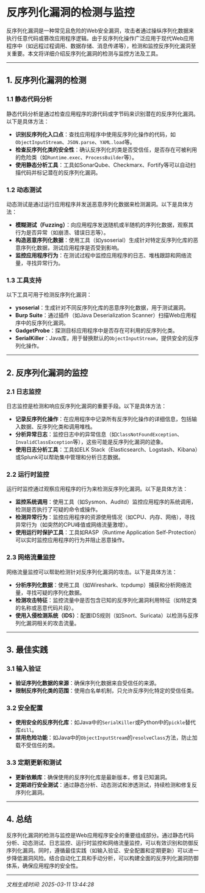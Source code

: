 # 反序列化漏洞的检测与监控

反序列化漏洞是一种常见且危险的Web安全漏洞，攻击者通过操纵序列化数据来执行任意代码或篡改应用程序逻辑。由于反序列化操作广泛应用于现代Web应用程序中（如远程过程调用、数据存储、消息传递等），检测和监控反序列化漏洞至关重要。本文将详细介绍反序列化漏洞的检测与监控方法及工具。

---

## 1. 反序列化漏洞的检测

### 1.1 静态代码分析
静态代码分析是通过检查应用程序的源代码或字节码来识别潜在的反序列化漏洞。以下是具体方法：

- **识别反序列化入口点**：查找应用程序中使用反序列化操作的代码，如`ObjectInputStream`、`JSON.parse`、`YAML.load`等。
- **检查反序列化类的安全性**：确认反序列化的类是否受信任，是否存在可被利用的危险类（如`Runtime.exec`、`ProcessBuilder`等）。
- **使用静态分析工具**：工具如SonarQube、Checkmarx、Fortify等可以自动扫描代码并标记潜在的反序列化漏洞。

### 1.2 动态测试
动态测试是通过运行应用程序并发送恶意序列化数据来检测漏洞。以下是具体方法：

- **模糊测试（Fuzzing）**：向应用程序发送随机或半随机的序列化数据，观察其行为是否异常（如崩溃、错误日志等）。
- **构造恶意序列化数据**：使用工具（如ysoserial）生成针对特定反序列化库的恶意序列化数据，测试应用程序是否受到影响。
- **监控应用程序行为**：在测试过程中监控应用程序的日志、堆栈跟踪和网络流量，寻找异常行为。

### 1.3 工具支持
以下工具可用于检测反序列化漏洞：

- **ysoserial**：生成针对不同反序列化库的恶意序列化数据，用于测试漏洞。
- **Burp Suite**：通过插件（如Java Deserialization Scanner）扫描Web应用程序中的反序列化漏洞。
- **GadgetProbe**：探测目标应用程序中是否存在可利用的反序列化类。
- **SerialKiller**：Java库，用于替换默认的`ObjectInputStream`，提供安全的反序列化操作。

---

## 2. 反序列化漏洞的监控

### 2.1 日志监控
日志监控是检测和响应反序列化漏洞的重要手段。以下是具体方法：

- **记录反序列化操作**：在应用程序中记录所有反序列化操作的详细信息，包括输入数据、反序列化类和调用堆栈。
- **分析异常日志**：监控日志中的异常信息（如`ClassNotFoundException`、`InvalidClassException`等），这些可能是反序列化漏洞的迹象。
- **使用日志分析工具**：工具如ELK Stack（Elasticsearch、Logstash、Kibana）或Splunk可以帮助集中管理和分析日志数据。

### 2.2 运行时监控
运行时监控通过观察应用程序的行为来检测反序列化漏洞。以下是具体方法：

- **监控系统调用**：使用工具（如Sysmon、Auditd）监控应用程序的系统调用，检测是否执行了可疑的命令或操作。
- **检测异常行为**：监控应用程序的资源使用情况（如CPU、内存、网络），寻找异常行为（如突然的CPU峰值或网络流量激增）。
- **使用运行时保护工具**：工具如RASP（Runtime Application Self-Protection）可以实时监控应用程序的行为并阻止恶意操作。

### 2.3 网络流量监控
网络流量监控可以帮助检测针对反序列化漏洞的攻击。以下是具体方法：

- **分析序列化数据**：使用工具（如Wireshark、tcpdump）捕获和分析网络流量，寻找可疑的序列化数据。
- **检测攻击特征**：监控流量中是否包含已知的反序列化漏洞利用特征（如特定类的名称或恶意代码片段）。
- **使用入侵检测系统（IDS）**：配置IDS规则（如Snort、Suricata）以检测与反序列化漏洞相关的攻击流量。

---

## 3. 最佳实践

### 3.1 输入验证
- **验证序列化数据的来源**：确保序列化数据来自受信任的来源。
- **限制反序列化类的范围**：使用白名单机制，只允许反序列化特定的受信任类。

### 3.2 安全配置
- **使用安全的反序列化库**：如Java中的`SerialKiller`或Python中的`pickle`替代库`dill`。
- **禁用危险功能**：如Java中的`ObjectInputStream`的`resolveClass`方法，防止加载不受信任的类。

### 3.3 定期更新和测试
- **更新依赖库**：确保使用的反序列化库是最新版本，修复已知漏洞。
- **定期进行安全测试**：通过静态分析、动态测试和渗透测试，持续检测和修复反序列化漏洞。

---

## 4. 总结

反序列化漏洞的检测与监控是Web应用程序安全的重要组成部分。通过静态代码分析、动态测试、日志监控、运行时监控和网络流量监控，可以有效识别和防御反序列化漏洞。同时，遵循最佳实践（如输入验证、安全配置和定期更新）可以进一步降低漏洞风险。结合自动化工具和手动分析，可以构建全面的反序列化漏洞防御体系，确保应用程序的安全性。

---

*文档生成时间: 2025-03-11 13:44:28*
